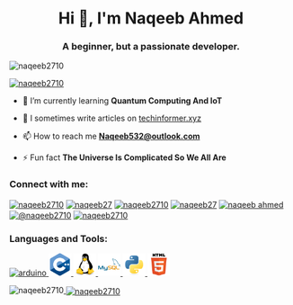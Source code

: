 
<h1 align="center">Hi 👋, I'm Naqeeb Ahmed</h1>
<h3 align="center">A beginner, but a passionate developer.</h3>


<p align="left"> <img src="https://komarev.com/ghpvc/?username=naqeeb2710&label=Profile%20views&color=0e75b6&style=flat" alt="naqeeb2710" /> </p>

<p align="left"> <a href="https://twitter.com/naqeeb2710" target="blank"><img src="https://img.shields.io/twitter/follow/naqeeb2710?logo=twitter&style=for-the-badge" alt="naqeeb2710" /></a> </p>

- 🌱 I’m currently learning **Quantum Computing And IoT**

- 📝 I sometimes write articles on [techinformer.xyz](techinformer.xyz)

- 📫 How to reach me **Naqeeb532@outlook.com**

- ⚡ Fun fact **The Universe Is Complicated So We All Are**

<h3 align="left">Connect with me:</h3>
<p align="left">
<a href="https://twitter.com/naqeeb2710" target="blank"><img align="center" src="https://cdn.jsdelivr.net/npm/simple-icons@3.0.1/icons/twitter.svg" alt="naqeeb2710" height="30" width="40" /></a>
<a href="https://linkedin.com/in/naqeeb27" target="blank"><img align="center" src="https://cdn.jsdelivr.net/npm/simple-icons@3.0.1/icons/linkedin.svg" alt="naqeeb27" height="30" width="40" /></a>
<a href="https://instagram.com/naqeeb2710" target="blank"><img align="center" src="https://cdn.jsdelivr.net/npm/simple-icons@3.0.1/icons/instagram.svg" alt="naqeeb2710" height="30" width="40" /></a>
<a href="https://codeforces.com/profile/naqeeb27" target="blank"><img align="center" src="https://cdn.jsdelivr.net/npm/simple-icons@3.0.1/icons/codeforces.svg" alt="naqeeb27" height="30" width="40" /></a>
<a href="https://www.leetcode.com/naqeeb ahmed" target="blank"><img align="center" src="https://cdn.jsdelivr.net/npm/simple-icons@3.0.1/icons/leetcode.svg" alt="naqeeb ahmed" height="30" width="40" /></a>
<a href="https://www.hackerearth.com/@naqeeb2710" target="blank"><img align="center" src="https://cdn.jsdelivr.net/npm/simple-icons@3.0.1/icons/hackerearth.svg" alt="@naqeeb2710" height="30" width="40" /></a>
<a href="https://www.codechef.com/users/naqeeb2710" target="blank"><img align="center" src="https://cdn.jsdelivr.net/npm/simple-icons@3.1.0/icons/codechef.svg" alt="naqeeb2710" height="30" width="40" /></a>
</p>

<h3 align="left">Languages and Tools:</h3>
<p align="left"> <a href="https://www.arduino.cc/" target="_blank"> <img src="https://cdn.worldvectorlogo.com/logos/arduino-1.svg" alt="arduino" width="40" height="40"/> </a> <a href="https://www.w3schools.com/cpp/" target="_blank"> <img src="https://raw.githubusercontent.com/devicons/devicon/master/icons/cplusplus/cplusplus-original.svg" alt="cplusplus" width="40" height="40"/> </a> <a href="https://www.linux.org/" target="_blank"> <img src="https://raw.githubusercontent.com/devicons/devicon/master/icons/linux/linux-original.svg" alt="linux" width="40" height="40"/> </a> <a href="https://www.mysql.com/" target="_blank"> <img src="https://raw.githubusercontent.com/devicons/devicon/master/icons/mysql/mysql-original-wordmark.svg" alt="mysql" width="40" height="40"/> </a> <a href="https://www.python.org" target="_blank"> <img src="https://raw.githubusercontent.com/devicons/devicon/master/icons/python/python-original.svg" alt="python" width="40" height="40"/> </a> <a href="https://www.w3.org/html/" target="_blank"> <img src="https://raw.githubusercontent.com/devicons/devicon/master/icons/html5/html5-original-wordmark.svg" alt="html5" width="40" height="40"/> </p>

<p><img align="left" src="https://github-readme-stats.vercel.app/api/top-langs?username=naqeeb2710&show_icons=true&locale=en&layout=compact" alt="naqeeb2710" /></p>

<p>&nbsp;<img align="center" src="https://github-readme-stats.vercel.app/api?username=naqeeb2710&show_icons=true&locale=en" alt="naqeeb2710" /></p>
